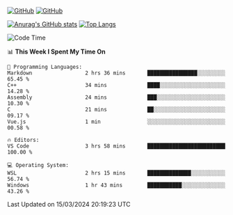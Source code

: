 [![GitHub](https://img.shields.io/github/followers/sharpxk?style=social)](https://github.com/sharpxk) [![GitHub](https://img.shields.io/github/stars/sharpxk?style=social)](https://github.com/sharpxk)

[![Anurag's GitHub stats](https://github-readme-stats-git-masterrstaa-rickstaa.vercel.app/api?username=sharpxk&hide=contribs,prs,issues&show_icons=true&theme=tokyonight)](https://github.com/anuraghazra/github-readme-stats)
[![Top Langs](https://github-readme-stats-git-masterrstaa-rickstaa.vercel.app/api/top-langs/?username=sharpxk&layout=compact&theme=tokyonight)](https://github.com/anuraghazra/github-readme-stats)

<!--START_SECTION:waka-->
![Code Time](http://img.shields.io/badge/Code%20Time-454%20hrs%202%20mins-blue)

📊 **This Week I Spent My Time On** 

```text
💬 Programming Languages: 
Markdown                 2 hrs 36 mins       ████████████████░░░░░░░░░   65.45 % 
C++                      34 mins             ████░░░░░░░░░░░░░░░░░░░░░   14.28 % 
Assembly                 24 mins             ███░░░░░░░░░░░░░░░░░░░░░░   10.30 % 
C                        21 mins             ██░░░░░░░░░░░░░░░░░░░░░░░   09.17 % 
Vue.js                   1 min               ░░░░░░░░░░░░░░░░░░░░░░░░░   00.58 % 

🔥 Editors: 
VS Code                  3 hrs 58 mins       █████████████████████████   100.00 % 

💻 Operating System: 
WSL                      2 hrs 15 mins       ██████████████░░░░░░░░░░░   56.74 % 
Windows                  1 hr 43 mins        ███████████░░░░░░░░░░░░░░   43.26 % 
```


 Last Updated on 15/03/2024 20:19:23 UTC
<!--END_SECTION:waka-->
